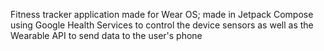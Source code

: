 Fitness tracker application made for Wear OS; 
made in Jetpack Compose using Google Health Services to control the device sensors as well as the Wearable API to send data to the user's phone
